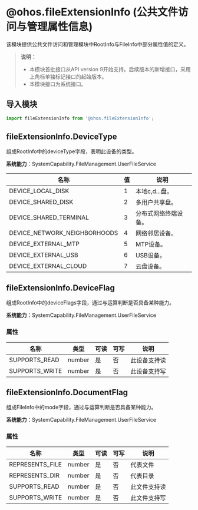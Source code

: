 # @ohos.fileExtensionInfo (公共文件访问与管理属性信息)

该模块提供公共文件访问和管理模块中RootInfo与FileInfo中部分属性值的定义。

>**说明：**
>
>- 本模块首批接口从API version 9开始支持。后续版本的新增接口，采用上角标单独标记接口的起始版本。
>- 本模块接口为系统接口。

## 导入模块

```js
import fileExtensionInfo from '@ohos.fileExtensionInfo';
```

## fileExtensionInfo.DeviceType

组成RootInfo中的deviceType字段，表明此设备的类型。

**系统能力**：SystemCapability.FileManagement.UserFileService

| 名称 | 值 | 说明 |
| ----- | ------ | ------ |
| DEVICE_LOCAL_DISK | 1 | 本地c,d...盘。 |
| DEVICE_SHARED_DISK | 2 | 多用户共享盘。 |
| DEVICE_SHARED_TERMINAL | 3 | 分布式网络终端设备。 |
| DEVICE_NETWORK_NEIGHBORHOODS | 4 | 网络邻居设备。 |
| DEVICE_EXTERNAL_MTP | 5 | MTP设备。 |
| DEVICE_EXTERNAL_USB | 6 | USB设备。 |
| DEVICE_EXTERNAL_CLOUD | 7 | 云盘设备。 |

## fileExtensionInfo.DeviceFlag

组成RootInfo中的deviceFlags字段，通过与运算判断是否具备某种能力。

**系统能力**：SystemCapability.FileManagement.UserFileService

### 属性

  | 名称 | 类型   | 可读 | 可写 | 说明     |
  | ------ | ------ | ---- | ---- | -------- |
  | SUPPORTS_READ   | number | 是   | 否   | 此设备支持读 |
  | SUPPORTS_WRITE   | number | 是   | 否   | 此设备支持写 |

## fileExtensionInfo.DocumentFlag

组成FileInfo中的mode字段，通过与运算判断是否具备某种能力。

**系统能力**：SystemCapability.FileManagement.UserFileService

### 属性

  | 名称 | 类型   | 可读 | 可写 | 说明     |
  | ------ | ------ | ---- | ---- | -------- |
  | REPRESENTS_FILE   | number | 是   | 否   | 代表文件 |
  | REPRESENTS_DIR   | number | 是   | 否   | 代表目录 |
  | SUPPORTS_READ   | number | 是   | 否   | 此文件支持读 |
  | SUPPORTS_WRITE   | number | 是   | 否   | 此文件支持写 |
